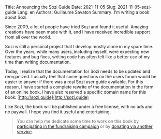 Title: Announcing the Sozi Guide
Date: 2021-11-05
Slug: 2021-11-05-sozi-guide
Lang: en
Authors: Guillaume Savaton
Summary:
    I'm writing a book about Sozi.

Since 2009, a lot of people have tried Sozi and found it useful.
Amazing creations have been made with it, and I have received incredible support from all over the world.

Sozi is still a personal project that I develop mostly alone in my spare time.
Over the years, while many users, including myself, were expecting new features and bug fixes,
writing code has often felt like a better use of my time than writing documentation.

Today, I realize that the documentation for Sozi needs to be updated and reorganized.
I usually feel that some questions on the users forum would be easier to answer
if there was a real Sozi user guide available.
For this reason, I have started a complete rewrite of the documentation in the form of an online book.
I have also reserved a specific domain name for this book: [http://sozi.guide](http://sozi.guide)

Like Sozi, the book will be published under a free license, with no ads and no paywall.
I hope you find it useful and entertaining.

> You can help me dedicate some time to work on this book
> by [participating in the fundraising campaign](https://gofund.me/2f2b11db)
> or by [donating via another service](pages/70-donate.html).
